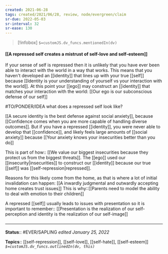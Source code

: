 ```yaml
---
created: 2021-06-28
tags: created/2021/06/28, review, node/evergreen/claim
sr-due: 2022-05-03
sr-interval: 32
sr-ease: 130
---
```

> [!infobox]
`$=customJS.dv_funcs.mentionedIn(dv)`

#### [[A repressed self creates a mistrust of self-love and self-esteem]] 

If your sense of self is repressed then it is unlikely that you have ever been able to interact with the world in a way that works.
This means that you haven't developed an [[identity]] that lines up with your true [[self]] because
[[Identity is your understanding of yourself vs your interaction with the world]].
At this point your [[ego]] may construct an [[identity]] that matches your interaction with the world: 
[[Our ego is our subconscious defense of our self]]

 #TO/PONDER/IDEA what does a repressed self look like?
 
[[A secure identity is the best defense against social anxiety]], because 
[[Confidence comes when you are more capable of handling diverse outcomes]].
But if you have a repressed [[identity]], you were never able to develop that [[confidence]], and likely feels large amounts of [[social anxiety]] because
[[Your anxiety knows your insecurities better than you do]]

This is 
part of how:: [[We value our biggest insecurities because they protect us from the biggest threats]].
The [[ego]] used our [[insecurity|insecurities]] to construct our [[identity]] because our true [[self]] was [[self-repression|repressed]].

Reasons for this likely come from the home, as that is where a lot of initial invalidation can happen: 
[[A inwardly judgmental and outwardly accepting home creates trust issues]]
This is why::[[Parents need to model the ability to deal with emotion to their children]]

A repressed [[self]] usually leads to issues with presentation so it is 
important to remember:: [[Presentation is the realization of our self-perception and identity is the realization of our self-image]]

### <hr class="footnote"/>

**Status**:: #EVER/SAPLING
*edited January 25, 2022*

**Topics**:: [[self-repression]], [[self-love]], [[self-hate]], [[self-esteem]] 
*`$=customJS.dv_funcs.outlinedIn(dv, this)`*
